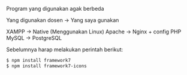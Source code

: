 Program yang digunakan agak berbeda

Yang digunakan dosen -> Yang saya gunakan

XAMPP -> Native (Menggunakan Linux)
Apache -> Nginx + config PHP
MySQL -> PostgreSQL

Sebelumnya harap melakukan perintah berikut:

```sh
$ npm install framework7
$ npm install framework7-icons
```
